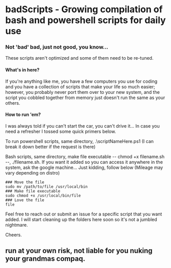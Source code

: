 # badScripts - Growing compilation of bash and powershell scripts for daily use

### Not 'bad' bad, just not good, you know...
These scripts aren't optimized and some of them need to be re-tuned.

#### What's in here?
If you're anything like me, you have a few computers you use for coding and you have a collection of scripts that make your life so much easier; however, you probably never port them over to your new system, and the script you cobbled together from memory just doesn't run the same as your others.


#### How to run 'em?
I was always told if you can't start the car, you can't drive it... In case you need a refresher I tossed some quick primers below.

To run powershell scripts, same directory, .\scriptNameHere.ps1 (I can break it down better if the request is there)

Bash scripts, same directory, make file executable -- chmod +x filename.sh --, ./filename.sh. If you want it added so you can access it anywhere in the system, ask the google machine... Just kidding, follow below (Mileage may vary depending on distro)

```
### Move the file
sudo mv /path/to/file /usr/local/bin
### Make file executable
sudo chmod +x /usr/local/bin/file
### Love the file
file
```

Feel free to reach out or submit an issue for a specific script that you want added. I will start cleaning up the folders here soon so it's not a jumbled nightmare.

Cheers.

## run at your own risk, not liable for you nuking your grandmas compaq.
